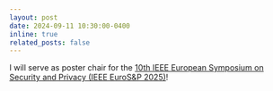 ```yaml
---
layout: post
date: 2024-09-11 10:30:00-0400
inline: true
related_posts: false
---
```


I will serve as poster chair for the [10th IEEE European Symposium on Security and Privacy (IEEE EuroS&P 2025)](https://eurosp2025.ieee-security.org/)!
